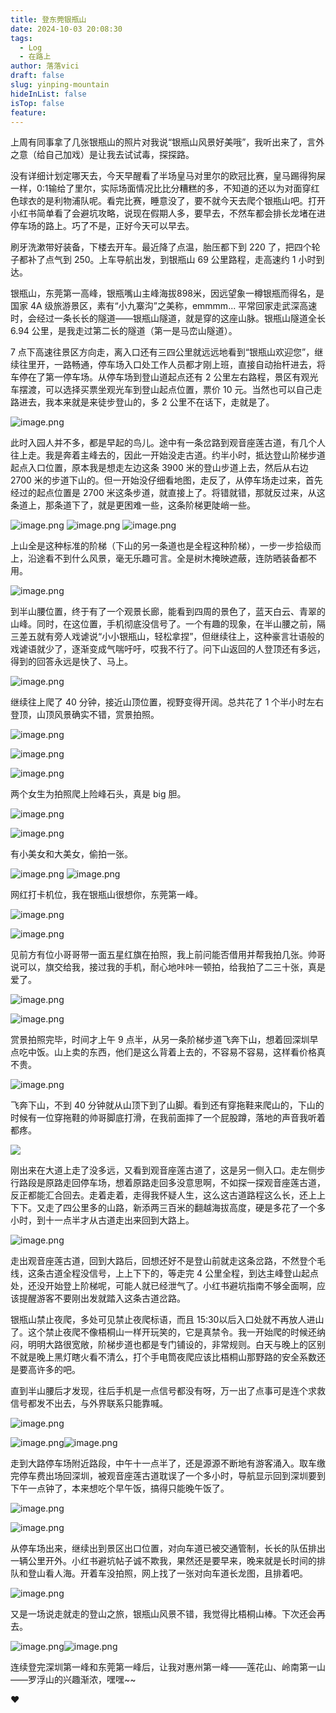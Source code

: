 ```yaml
---
title: 登东莞银瓶山
date: 2024-10-03 20:08:30
tags:
  - Log
  - 在路上
author: 落落vici
draft: false
slug: yinping-mountain
hideInList: false
isTop: false
feature:
---
```

上周有同事拿了几张银瓶山的照片对我说“银瓶山风景好美哦”，我听出来了，言外之意（给自己加戏）是让我去试试毒，探探路。

没有详细计划定哪天去，今天早醒看了半场皇马对里尔的欧冠比赛，皇马踢得狗屎一样，0:1输给了里尔，实际场面情况比比分糟糕的多，不知道的还以为对面穿红色球衣的是利物浦队呢。看完比赛，睡意没了，要不就今天去爬个银瓶山吧。打开小红书简单看了会避坑攻略，说现在假期人多，要早去，不然车都会排长龙堵在进停车场的路上。巧了不是，正好今天可以早去。

刷牙洗漱带好装备，下楼去开车。最近降了点温，胎压都下到 220 了，把四个轮子都补了点气到 250。上车导航出发，到银瓶山 69 公里路程，走高速约 1 小时到达。

银瓶山，东莞第一高峰，银瓶嘴山主峰海拔898米，因远望象一樽银瓶而得名，是国家 4A 级旅游景区，素有“小九寨沟”之美称，emmmm... 平常回家走武深高速时，会经过一条长长的隧道——银瓶山隧道，就是穿的这座山脉。银瓶山隧道全长 6.94 公里，是我走过第二长的隧道（第一是马峦山隧道）。

7 点下高速往景区方向走，离入口还有三四公里就远远地看到“银瓶山欢迎您”，继续往里开，一路畅通，停车场入口处工作人员都才刚上班，直接自动抬杆进去，将车停在了第一停车场。从停车场到登山道起点还有 2 公里左右路程，景区有观光车摆渡，可以选择买票坐观光车到登山起点位置，票价 10 元。当然也可以自己走路进去，我本来就是来徒步登山的，多 2 公里不在话下，走就是了。

![image.png](https://img.hux.ink/image/2024/10/202410031855448.png)

此时入园人并不多，都是早起的鸟儿。途中有一条岔路到观音座莲古道，有几个人往上走。我是奔着主峰去的，因此一开始没走古道。约半小时，抵达登山阶梯步道起点入口位置，原本我是想走左边这条 3900 米的登山步道上去，然后从右边 2700 米的步道下山的。但一开始没仔细看地图，走反了，从停车场走过来，首先经过的起点位置是 2700 米这条步道，就直接上了。将错就错，那就反过来，从这条道上，那条道下了，就是更困难一些，这条阶梯更陡峭一些。

![image.png](https://img.hux.ink/image/2024/10/202410031856312.png)
![image.png](https://img.hux.ink/image/2024/10/202410031854360.png)
![image.png](https://img.hux.ink/image/2024/10/202410031858310.png)

上山全是这种标准的阶梯（下山的另一条道也是全程这种阶梯），一步一步拾级而上，沿途看不到什么风景，毫无乐趣可言。全是树木掩映遮蔽，连防晒装备都不用。

![image.png](https://img.hux.ink/image/2024/10/202410031903153.png)

到半山腰位置，终于有了一个观景长廊，能看到四周的景色了，蓝天白云、青翠的山峰。同时，在这位置，手机彻底没信号了。一个有趣的现象，在半山腰之前，隔三差五就有旁人戏谑说“小小银瓶山，轻松拿捏”，但继续往上，这种豪言壮语般的戏谑语就少了，逐渐变成气喘吁吁，哎我不行了。问下山返回的人登顶还有多远，得到的回答永远是快了、马上。

![image.png](https://img.hux.ink/image/2024/10/202410031908821.png)

继续往上爬了 40 分钟，接近山顶位置，视野变得开阔。总共花了 1 个半小时左右登顶，山顶风景确实不错，赏景拍照。

![image.png](https://img.hux.ink/image/2024/10/202410031913838.png)

![image.png](https://img.hux.ink/image/2024/10/202410031917794.png)


![image.png](https://img.hux.ink/image/2024/10/202410031918541.png)

两个女生为拍照爬上险峰石头，真是 big 胆。

![image.png](https://img.hux.ink/image/2024/10/202410031914032.png)

![image.png](https://img.hux.ink/image/2024/10/202410031915219.png)

有小美女和大美女，偷拍一张。

![image.png](https://img.hux.ink/image/2024/10/202410031920569.png)
![image.png](https://img.hux.ink/image/2024/10/202410031920313.png)

网红打卡机位，我在银瓶山很想你，东莞第一峰。

![image.png](https://img.hux.ink/image/2024/10/202410031922631.png)

![image.png](https://img.hux.ink/image/2024/10/202410031922809.png)

见前方有位小哥哥带一面五星红旗在拍照，我上前问能否借用并帮我拍几张。帅哥说可以，旗交给我，接过我的手机，耐心地咔咔一顿拍，给我拍了二三十张，真是爱了。

![image.png](https://img.hux.ink/image/2024/10/202410031926679.png)

![image.png](https://img.hux.ink/image/2024/10/202410031928987.png)

赏景拍照完毕，时间才上午 9 点半，从另一条阶梯步道飞奔下山，想着回深圳早点吃中饭。山上卖的东西，他们是这么背着上去的，不容易不容易，这样看价格真不贵。

![image.png](https://img.hux.ink/image/2024/10/202410031930285.png)

飞奔下山，不到 40 分钟就从山顶下到了山脚。看到还有穿拖鞋来爬山的，下山的时候有一位穿拖鞋的帅哥脚底打滑，在我前面摔了一个屁股蹲，落地的声音我听着都疼。

![](https://img.hux.ink/image/2024/10/202410031941862.png)

刚出来在大道上走了没多远，又看到观音座莲古道了，这是另一侧入口。走左侧步行路段是原路走回停车场，想着原路走回多没意思啊，不如探一探观音座莲古道，反正都能汇合回去。走着走着，走得我怀疑人生，这么这古道路程这么长，还上上下下。又走了四公里多的山路，新添两三百米的翻越海拔高度，硬是多花了一个多小时，到十一点半才从古道走出来回到大路上。

![image.png](https://img.hux.ink/image/2024/10/202410031946094.png)

走出观音座莲古道，回到大路后，回想还好不是登山前就走这条岔路，不然登个毛线，这条古道全程没信号，上上下下的，等走完 4 公里全程，到达主峰登山起点处，还没开始登上阶梯呢，可能人就已经泄气了。小红书避坑指南不够全面啊，应该提醒游客不要刚出发就踏入这条古道岔路。

银瓶山禁止夜爬，多处可见禁止夜爬标语，而且 15:30以后入口处就不再放人进山了。这个禁止夜爬不像梧桐山一样开玩笑的，它是真禁令。我一开始爬的时候还纳闷，明明大路很宽敞，阶梯步道也都是专门铺设的，非常规则。白天与晚上的区别不就是晚上黑灯瞎火看不清么，打个手电筒夜爬应该比梧桐山那野路的安全系数还是要高许多的吧。

直到半山腰后才发现，往后手机是一点信号都没有呀，万一出了点事可是连个求救信号都发不出去，与外界联系只能靠喊。

![image.png](https://img.hux.ink/image/2024/10/202410032002138.png)

![image.png](https://img.hux.ink/image/2024/10/202410032007801.png)![image.png](https://img.hux.ink/image/2024/10/202410032007245.png)

走到大路停车场附近路段，中午十一点半了，还是源源不断地有游客涌入。取车缴完停车费出场回深圳，被观音座莲古道耽误了一个多小时，导航显示回到深圳要到下午一点钟了，本来想吃个早午饭，搞得只能晚午饭了。

![image.png](https://img.hux.ink/image/2024/10/202410032011015.png)

![image.png](https://img.hux.ink/image/2024/10/202410032013251.png)

从停车场出来，继续出到景区出口位置，对向车道已被交通管制，长长的队伍排出一辆公里开外。小红书避坑帖子诚不欺我，果然还是要早来，晚来就是长时间的排队和登山看人海。开着车没拍照，网上找了一张对向车道长龙图，且排着吧。

![image.png](https://img.hux.ink/image/2024/10/202410032032265.png)


又是一场说走就走的登山之旅，银瓶山风景不错，我觉得比梧桐山棒。下次还会再去。

![image.png](https://img.hux.ink/image/2024/10/202410032019710.png)![image.png](https://img.hux.ink/image/2024/10/202410032019785.png)

连续登完深圳第一峰和东莞第一峰后，让我对惠州第一峰——莲花山、岭南第一山——罗浮山的兴趣渐浓，嘿嘿~~

❤